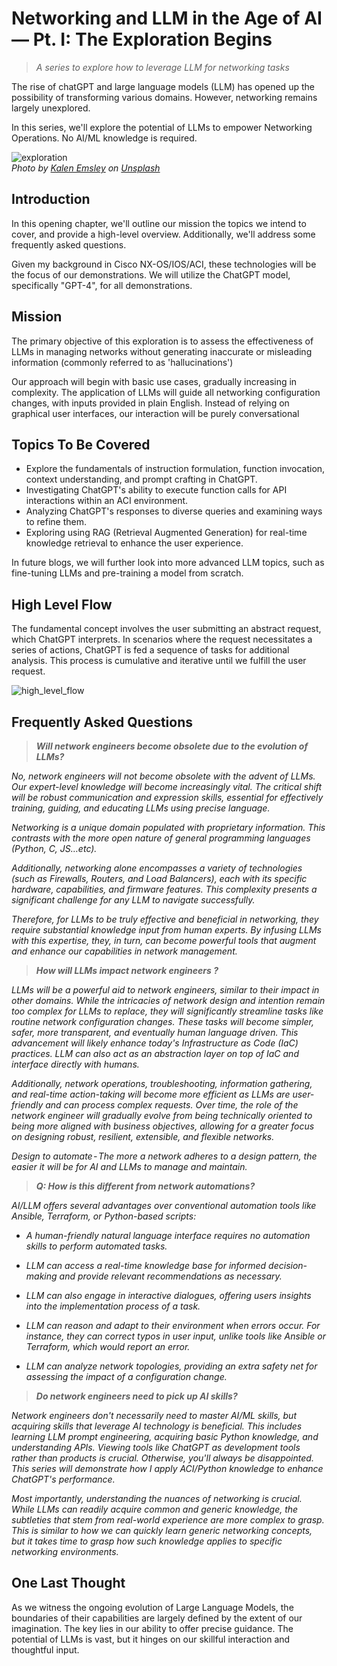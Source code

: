 # Networking and LLM in the Age of AI — Pt. I: The Exploration Begins
> *A series to explore how to leverage LLM for networking tasks*

The rise of chatGPT and large language models (LLM) has opened up the possibility of transforming various domains. However, networking remains largely unexplored.

In this series, we'll explore the potential of LLMs to empower Networking Operations. No AI/ML knowledge is required.

![exploration](https://cdn-images-1.medium.com/max/800/0*k3reo7tIKEfKD_FN)  
*Photo by [Kalen Emsley](https://unsplash.com/@kalenemsley?utm_source=medium&utm_medium=referral) on [Unsplash](https://unsplash.com?utm_source=medium&utm_medium=referral)*


## Introduction
In this opening chapter, we'll outline our mission the topics we intend to cover, and provide a high-level overview. Additionally, we'll address some frequently asked questions.

Given my background in Cisco NX-OS/IOS/ACI, these technologies will be the focus of our demonstrations. We will utilize the ChatGPT model, specifically "GPT-4", for all demonstrations.

## Mission
The primary objective of this exploration is to assess the effectiveness of LLMs in managing networks without generating inaccurate or misleading information (commonly referred to as 'hallucinations')

Our approach will begin with basic use cases, gradually increasing in complexity. The application of LLMs will guide all networking configuration changes, with inputs provided in plain English. Instead of relying on graphical user interfaces, our interaction will be purely conversational

## Topics To Be Covered
* Explore the fundamentals of instruction formulation, function invocation, context understanding, and prompt crafting in ChatGPT.
* Investigating ChatGPT's ability to execute function calls for API interactions within an ACI environment.
* Analyzing ChatGPT's responses to diverse queries and examining ways to refine them.
* Exploring using RAG (Retrieval Augmented Generation) for real-time knowledge retrieval to enhance the user experience.

In future blogs, we will further look into more advanced LLM topics, such as fine-tuning LLMs and pre-training a model from scratch.

## High Level Flow
The fundamental concept involves the user submitting an abstract request, which ChatGPT interprets. In scenarios where the request necessitates a series of actions, ChatGPT is fed a sequence of tasks for additional analysis. This process is cumulative and iterative until we fulfill the user request.

![high_level_flow](../../../images/high_level_flow.png)

## Frequently Asked Questions
> ***Will network engineers become obsolete due to the evolution of LLMs?***

*No, network engineers will not become obsolete with the advent of LLMs. Our expert-level knowledge will become increasingly vital. The critical shift will be robust communication and expression skills, essential for effectively training, guiding, and educating LLMs using precise language.*

*Networking is a unique domain populated with proprietary information. This contrasts with the more open nature of general programming languages (Python, C, JS…etc).*

*Additionally, networking alone encompasses a variety of technologies (such as Firewalls, Routers, and Load Balancers), each with its specific hardware, capabilities, and firmware features. This complexity presents a significant challenge for any LLM to navigate successfully.*

*Therefore, for LLMs to be truly effective and beneficial in networking, they require substantial knowledge input from human experts. By infusing LLMs with this expertise, they, in turn, can become powerful tools that augment and enhance our capabilities in network management.*

> ***How will LLMs impact network engineers ?***

*LLMs will be a powerful aid to network engineers, similar to their impact in other domains. While the intricacies of network design and intention remain too complex for LLMs to replace, they will significantly streamline tasks like routine network configuration changes. These tasks will become simpler, safer, more transparent, and eventually human language driven. This advancement will likely enhance today's Infrastructure as Code (IaC) practices. LLM can also act as an abstraction layer on top of IaC and interface directly with humans.*

*Additionally, network operations, troubleshooting, information gathering, and real-time action-taking will become more efficient as LLMs are user-friendly and can process complex requests. Over time, the role of the network engineer will gradually evolve from being technically oriented to being more aligned with business objectives, allowing for a greater focus on designing robust, resilient, extensible, and flexible networks.*

*Design to automate - The more a network adheres to a design pattern, the easier it will be for AI and LLMs to manage and maintain.*

> ***Q: How is this different from network automations?***

*AI/LLM offers several advantages over conventional automation tools like Ansible, Terraform, or Python-based scripts:*

* *A human-friendly natural language interface requires no automation skills to perform automated tasks.*

* *LLM can access a real-time knowledge base for informed decision-making and provide relevant recommendations as necessary.*

* *LLM can also engage in interactive dialogues, offering users insights into the implementation process of a task.*

* *LLM can reason and adapt to their environment when errors occur. For instance, they can correct typos in user input, unlike tools like Ansible or Terraform, which would report an error.*
  
* *LLM can analyze network topologies, providing an extra safety net for assessing the impact of a configuration change.*

> ***Do network engineers need to pick up AI skills?***

*Network engineers don't necessarily need to master AI/ML skills, but acquiring skills that leverage AI technology is beneficial. This includes learning LLM prompt engineering, acquiring basic Python knowledge, and understanding APIs. Viewing tools like ChatGPT as development tools rather than products is crucial. Otherwise, you'll always be disappointed. This series will demonstrate how I apply ACI/Python knowledge to enhance ChatGPT's performance.*

*Most importantly, understanding the nuances of networking is crucial. While LLMs can readily acquire common and generic knowledge, the subtleties that stem from real-world experience are more complex to grasp. This is similar to how we can quickly learn generic networking concepts, but it takes time to grasp how such knowledge applies to specific networking environments.*

## One Last Thought

As we witness the ongoing evolution of Large Language Models, the boundaries of their capabilities are largely defined by the extent of our imagination. The key lies in our ability to offer precise guidance. The potential of LLMs is vast, but it hinges on our skillful interaction and thoughtful input.